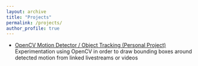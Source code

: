 ```yaml
---
layout: archive
title: "Projects"
permalink: /projects/
author_profile: true
---
```


- [OpenCV Motion Detector / Object Tracking (Personal Project)](https://github.com/ConorGagliardi/OpenCVPractice)<br>
Experimentation using OpenCV in order to draw bounding boxes around detected motion from linked livestreams or videos

